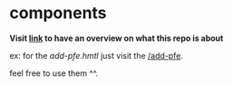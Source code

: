 # components

**Visit [link](https://mohamedpierre.github.io/components/) to have an overview on what this repo is about**

ex:
for the *add-pfe.hmtl* just visit the [/add-pfe](https://mohamedpierre.github.io/components/add-pfe).

feel free to use them ^^.